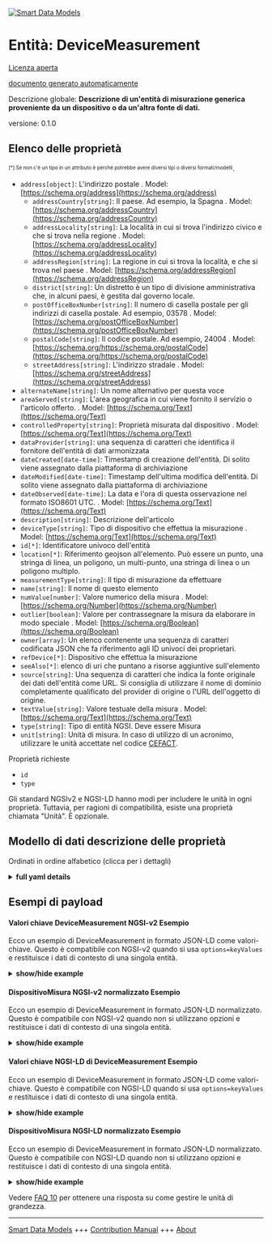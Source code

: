 <!-- 10-Header -->    
[![Smart Data Models](https://smartdatamodels.org/wp-content/uploads/2022/01/SmartDataModels_logo.png "Logo")](https://smartdatamodels.org)    
Entità: DeviceMeasurement    
=========================<!-- /10-Header -->    
<!-- 15-License -->    
[Licenza aperta](https://github.com/smart-data-models//dataModel.Device/blob/master/DeviceMeasurement/LICENSE.md)    
[documento generato automaticamente](https://docs.google.com/presentation/d/e/2PACX-1vTs-Ng5dIAwkg91oTTUdt8ua7woBXhPnwavZ0FxgR8BsAI_Ek3C5q97Nd94HS8KhP-r_quD4H0fgyt3/pub?start=false&loop=false&delayms=3000#slide=id.gb715ace035_0_60)    
<!-- /15-License -->    
<!-- 20-Description -->    
Descrizione globale: **Descrizione di un'entità di misurazione generica proveniente da un dispositivo o da un'altra fonte di dati.**    
versione: 0.1.0    
<!-- /20-Description -->    
<!-- 30-PropertiesList -->    
## Elenco delle proprietà    
<sup><sub>[*] Se non c'è un tipo in un attributo è perché potrebbe avere diversi tipi o diversi formati/modelli</sub></sup>.    
- `address[object]`: L'indirizzo postale  . Model: [https://schema.org/address](https://schema.org/address)	- `addressCountry[string]`: Il paese. Ad esempio, la Spagna  . Model: [https://schema.org/addressCountry](https://schema.org/addressCountry)    
	- `addressLocality[string]`: La località in cui si trova l'indirizzo civico e che si trova nella regione  . Model: [https://schema.org/addressLocality](https://schema.org/addressLocality)    
	- `addressRegion[string]`: La regione in cui si trova la località, e che si trova nel paese  . Model: [https://schema.org/addressRegion](https://schema.org/addressRegion)    
	- `district[string]`: Un distretto è un tipo di divisione amministrativa che, in alcuni paesi, è gestita dal governo locale.      
	- `postOfficeBoxNumber[string]`: Il numero di casella postale per gli indirizzi di casella postale. Ad esempio, 03578  . Model: [https://schema.org/postOfficeBoxNumber](https://schema.org/postOfficeBoxNumber)    
	- `postalCode[string]`: Il codice postale. Ad esempio, 24004  . Model: [https://schema.org/https://schema.org/postalCode](https://schema.org/https://schema.org/postalCode)    
	- `streetAddress[string]`: L'indirizzo stradale  . Model: [https://schema.org/streetAddress](https://schema.org/streetAddress)    
- `alternateName[string]`: Un nome alternativo per questa voce  - `areaServed[string]`: L'area geografica in cui viene fornito il servizio o l'articolo offerto.  . Model: [https://schema.org/Text](https://schema.org/Text)- `controlledProperty[string]`: Proprietà misurata dal dispositivo  . Model: [https://schema.org/Text](https://schema.org/Text)- `dataProvider[string]`: una sequenza di caratteri che identifica il fornitore dell'entità di dati armonizzata  - `dateCreated[date-time]`: Timestamp di creazione dell'entità. Di solito viene assegnato dalla piattaforma di archiviazione  - `dateModified[date-time]`: Timestamp dell'ultima modifica dell'entità. Di solito viene assegnato dalla piattaforma di archiviazione  - `dateObserved[date-time]`: La data e l'ora di questa osservazione nel formato ISO8601 UTC.  . Model: [https://schema.org/Text](https://schema.org/Text)- `description[string]`: Descrizione dell'articolo  - `deviceType[string]`: Tipo di dispositivo che effettua la misurazione  . Model: [https://schema.org/Text](https://schema.org/Text)- `id[*]`: Identificatore univoco dell'entità  - `location[*]`: Riferimento geojson all'elemento. Può essere un punto, una stringa di linea, un poligono, un multi-punto, una stringa di linea o un poligono multiplo.  - `measurementType[string]`: Il tipo di misurazione da effettuare  - `name[string]`: Il nome di questo elemento  - `numValue[number]`: Valore numerico della misura  . Model: [https://schema.org/Number](https://schema.org/Number)- `outlier[boolean]`: Valore per contrassegnare la misura da elaborare in modo speciale  . Model: [https://schema.org/Boolean](https://schema.org/Boolean)- `owner[array]`: Un elenco contenente una sequenza di caratteri codificata JSON che fa riferimento agli ID univoci dei proprietari.  - `refDevice[*]`: Dispositivo che effettua la misurazione  - `seeAlso[*]`: elenco di uri che puntano a risorse aggiuntive sull'elemento  - `source[string]`: Una sequenza di caratteri che indica la fonte originale dei dati dell'entità come URL. Si consiglia di utilizzare il nome di dominio completamente qualificato del provider di origine o l'URL dell'oggetto di origine.  - `textValue[string]`: Valore testuale della misura  . Model: [https://schema.org/Text](https://schema.org/Text)- `type[string]`: Tipo di entità NGSI. Deve essere Misura  - `unit[string]`: Unità di misura. In caso di utilizzo di un acronimo, utilizzare le unità accettate nel codice [CEFACT](https://www.unece.org/cefact.html).  <!-- /30-PropertiesList -->    
<!-- 35-RequiredProperties -->    
Proprietà richieste    
- `id`  - `type`  <!-- /35-RequiredProperties -->    
<!-- 40-RequiredProperties -->    
Gli standard NGSIv2 e NGSI-LD hanno modi per includere le unità in ogni proprietà. Tuttavia, per ragioni di compatibilità, esiste una proprietà chiamata "Unità". È opzionale.    
<!-- /40-RequiredProperties -->    
<!-- 50-DataModelHeader -->    
## Modello di dati descrizione delle proprietà    
Ordinati in ordine alfabetico (clicca per i dettagli)    
<!-- /50-DataModelHeader -->    
<!-- 60-ModelYaml -->    
<details><summary><strong>full yaml details</strong></summary>      
```yaml    
DeviceMeasurement:      
  description: Description of a generic measurement entity coming from a device or other data source.      
  properties:      
    address:      
      description: The mailing address      
      properties:      
        addressCountry:      
          description: 'The country. For example, Spain'      
          type: string      
          x-ngsi:      
            model: https://schema.org/addressCountry      
            type: Property      
        addressLocality:      
          description: 'The locality in which the street address is, and which is in the region'      
          type: string      
          x-ngsi:      
            model: https://schema.org/addressLocality      
            type: Property      
        addressRegion:      
          description: 'The region in which the locality is, and which is in the country'      
          type: string      
          x-ngsi:      
            model: https://schema.org/addressRegion      
            type: Property      
        district:      
          description: 'A district is a type of administrative division that, in some countries, is managed by the local government'      
          type: string      
          x-ngsi:      
            type: Property      
        postOfficeBoxNumber:      
          description: 'The post office box number for PO box addresses. For example, 03578'      
          type: string      
          x-ngsi:      
            model: https://schema.org/postOfficeBoxNumber      
            type: Property      
        postalCode:      
          description: 'The postal code. For example, 24004'      
          type: string      
          x-ngsi:      
            model: https://schema.org/https://schema.org/postalCode      
            type: Property      
        streetAddress:      
          description: The street address      
          type: string      
          x-ngsi:      
            model: https://schema.org/streetAddress      
            type: Property      
        streetNr:      
          description: Number identifying a specific property on a public street      
          type: string      
          x-ngsi:      
            type: Property      
      type: object      
      x-ngsi:      
        model: https://schema.org/address      
        type: Property      
    alternateName:      
      description: An alternative name for this item      
      type: string      
      x-ngsi:      
        type: Property      
    areaServed:      
      description: The geographic area where a service or offered item is provided      
      type: string      
      x-ngsi:      
        model: https://schema.org/Text      
        type: Property      
    controlledProperty:      
      description: Property being measured by the device      
      type: string      
      x-ngsi:      
        model: https://schema.org/Text      
        type: Property      
    dataProvider:      
      description: A sequence of characters identifying the provider of the harmonised data entity      
      type: string      
      x-ngsi:      
        type: Property      
    dateCreated:      
      description: Entity creation timestamp. This will usually be allocated by the storage platform      
      format: date-time      
      type: string      
      x-ngsi:      
        type: Property      
    dateModified:      
      description: Timestamp of the last modification of the entity. This will usually be allocated by the storage platform      
      format: date-time      
      type: string      
      x-ngsi:      
        type: Property      
    dateObserved:      
      description: The date and time of this observation in ISO8601 UTC format      
      format: date-time      
      type: string      
      x-ngsi:      
        model: https://schema.org/Text      
        type: Property      
    description:      
      description: A description of this item      
      type: string      
      x-ngsi:      
        type: Property      
    deviceType:      
      description: Type of device taking the measurement      
      type: string      
      x-ngsi:      
        model: https://schema.org/Text      
        type: Property      
    id:      
      anyOf:      
        - description: Identifier format of any NGSI entity      
          maxLength: 256      
          minLength: 1      
          pattern: ^[\w\-\.\{\}\$\+\*\[\]`|~^@!,:\\]+$      
          type: string      
          x-ngsi:      
            type: Property      
        - description: Identifier format of any NGSI entity      
          format: uri      
          type: string      
          x-ngsi:      
            type: Property      
      description: Unique identifier of the entity      
      x-ngsi:      
        type: Property      
    location:      
      description: 'Geojson reference to the item. It can be Point, LineString, Polygon, MultiPoint, MultiLineString or MultiPolygon'      
      oneOf:      
        - description: Geojson reference to the item. Point      
          properties:      
            bbox:      
              items:      
                type: number      
              minItems: 4      
              type: array      
            coordinates:      
              items:      
                type: number      
              minItems: 2      
              type: array      
            type:      
              enum:      
                - Point      
              type: string      
          required:      
            - type      
            - coordinates      
          title: GeoJSON Point      
          type: object      
          x-ngsi:      
            type: GeoProperty      
        - description: Geojson reference to the item. LineString      
          properties:      
            bbox:      
              items:      
                type: number      
              minItems: 4      
              type: array      
            coordinates:      
              items:      
                items:      
                  type: number      
                minItems: 2      
                type: array      
              minItems: 2      
              type: array      
            type:      
              enum:      
                - LineString      
              type: string      
          required:      
            - type      
            - coordinates      
          title: GeoJSON LineString      
          type: object      
          x-ngsi:      
            type: GeoProperty      
        - description: Geojson reference to the item. Polygon      
          properties:      
            bbox:      
              items:      
                type: number      
              minItems: 4      
              type: array      
            coordinates:      
              items:      
                items:      
                  items:      
                    type: number      
                  minItems: 2      
                  type: array      
                minItems: 4      
                type: array      
              type: array      
            type:      
              enum:      
                - Polygon      
              type: string      
          required:      
            - type      
            - coordinates      
          title: GeoJSON Polygon      
          type: object      
          x-ngsi:      
            type: GeoProperty      
        - description: Geojson reference to the item. MultiPoint      
          properties:      
            bbox:      
              items:      
                type: number      
              minItems: 4      
              type: array      
            coordinates:      
              items:      
                items:      
                  type: number      
                minItems: 2      
                type: array      
              type: array      
            type:      
              enum:      
                - MultiPoint      
              type: string      
          required:      
            - type      
            - coordinates      
          title: GeoJSON MultiPoint      
          type: object      
          x-ngsi:      
            type: GeoProperty      
        - description: Geojson reference to the item. MultiLineString      
          properties:      
            bbox:      
              items:      
                type: number      
              minItems: 4      
              type: array      
            coordinates:      
              items:      
                items:      
                  items:      
                    type: number      
                  minItems: 2      
                  type: array      
                minItems: 2      
                type: array      
              type: array      
            type:      
              enum:      
                - MultiLineString      
              type: string      
          required:      
            - type      
            - coordinates      
          title: GeoJSON MultiLineString      
          type: object      
          x-ngsi:      
            type: GeoProperty      
        - description: Geojson reference to the item. MultiLineString      
          properties:      
            bbox:      
              items:      
                type: number      
              minItems: 4      
              type: array      
            coordinates:      
              items:      
                items:      
                  items:      
                    items:      
                      type: number      
                    minItems: 2      
                    type: array      
                  minItems: 4      
                  type: array      
                type: array      
              type: array      
            type:      
              enum:      
                - MultiPolygon      
              type: string      
          required:      
            - type      
            - coordinates      
          title: GeoJSON MultiPolygon      
          type: object      
          x-ngsi:      
            type: GeoProperty      
      x-ngsi:      
        type: GeoProperty      
    measurementType:      
      description: The type of measurement to be taken      
      type: string      
      x-ngsi:      
        type: Property      
    name:      
      description: The name of this item      
      type: string      
      x-ngsi:      
        type: Property      
    numValue:      
      description: Numerical value of the measurement      
      type: number      
      x-ngsi:      
        model: https://schema.org/Number      
        type: Property      
    outlier:      
      description: Value for marking the measurement to be specially processed      
      type: boolean      
      x-ngsi:      
        model: https://schema.org/Boolean      
        type: Property      
    owner:      
      description: A List containing a JSON encoded sequence of characters referencing the unique Ids of the owner(s)      
      items:      
        anyOf:      
          - description: Identifier format of any NGSI entity      
            maxLength: 256      
            minLength: 1      
            pattern: ^[\w\-\.\{\}\$\+\*\[\]`|~^@!,:\\]+$      
            type: string      
            x-ngsi:      
              type: Property      
          - description: Identifier format of any NGSI entity      
            format: uri      
            type: string      
            x-ngsi:      
              type: Property      
        description: Unique identifier of the entity      
        x-ngsi:      
          type: Property      
      type: array      
      x-ngsi:      
        type: Property      
    refDevice:      
      anyOf:      
        - description: Identifier format of any NGSI entity      
          maxLength: 256      
          minLength: 1      
          pattern: ^[\w\-\.\{\}\$\+\*\[\]`|~^@!,:\\]+$      
          type: string      
          x-ngsi:      
            type: Property      
        - description: Identifier format of any NGSI entity      
          format: uri      
          type: string      
          x-ngsi:      
            type: Property      
      description: Device taking the measurement      
      x-ngsi:      
        type: Relationship      
    seeAlso:      
      description: list of uri pointing to additional resources about the item      
      oneOf:      
        - items:      
            format: uri      
            type: string      
          minItems: 1      
          type: array      
        - format: uri      
          type: string      
      x-ngsi:      
        type: Property      
    source:      
      description: 'A sequence of characters giving the original source of the entity data as a URL. Recommended to be the fully qualified domain name of the source provider, or the URL to the source object'      
      type: string      
      x-ngsi:      
        type: Property      
    textValue:      
      description: Textual value of the measurement      
      type: string      
      x-ngsi:      
        model: https://schema.org/Text      
        type: Property      
    type:      
      description: NGSI Entity type. It has to be Measurement      
      enum:      
        - DeviceMeasurement      
      type: string      
      x-ngsi:      
        type: Property      
    unit:      
      description: 'Units of the measurement. In case of use of an acronym use units accepted in [CEFACT](https://www.unece.org/cefact.html) code'      
      type: string      
      x-ngsi:      
        type: Property      
  required:      
    - id      
    - type      
  type: object      
  x-derived-from: ""      
  x-disclaimer: 'Redistribution and use in source and binary forms, with or without modification, are permitted  provided that the license conditions are met. Copyleft (c) 2022 Contributors to Smart Data Models Program'      
  x-license-url: https://github.com/smart-data-models/dataModel.Device/blob/master/DeviceMeasurement/LICENSE.md      
  x-model-schema: https://smart-data-models.github.io/dataModel.Device/DeviceMeasurement/schema.json      
  x-model-tags: ""      
  x-version: 0.1.0      
```    
</details>      
<!-- /60-ModelYaml -->    
<!-- 70-MiddleNotes -->    
<!-- /70-MiddleNotes -->    
<!-- 80-Examples -->    
## Esempi di payload    
#### Valori chiave DeviceMeasurement NGSI-v2 Esempio    
Ecco un esempio di DeviceMeasurement in formato JSON-LD come valori-chiave. Questo è compatibile con NGSI-v2 quando si usa `options=keyValues` e restituisce i dati di contesto di una singola entità.    
<details><summary><strong>show/hide example</strong></summary>      
```json  
{  
  "id": "urn:ngsi-ld:MEASUREMENT:id:PMZY:77452386",  
  "dateCreated": "2021-09-03T07:33:18Z",  
  "dateModified": "2021-09-03T07:33:18Z",  
  "source": "Datacenter",  
  "name": "Simple measurement",  
  "alternateName": "",  
  "description": "DAta center measurement values",  
  "dataProvider": "",  
  "owner": [  
    "urn:ngsi-ld:MEASUREMENT:seeAlso:owner:00001"  
  ],  
  "seeAlso": [  
    "urn:ngsi-ld:MEASUREMENT:seeAlso:ZMHH:32977"  
  ],  
  "location": {  
    "type": "Point",  
    "coordinates": [  
      60.170833,  
      24.9375  
    ]  
  },  
  "address": {  
    "streetAddress": "Pohjoisesplanadi 11-13 ",  
    "addressLocality": "Helsinki",  
    "addressRegion": "Helsinki",  
    "addressCountry": "Finland",  
    "postalCode": "00099",  
    "postOfficeBoxNumber": "1"  
  },  
  "areaServed": "Helsinki council",  
  "type": "DeviceMeasurement",  
  "numValue": 55.2,  
  "textValue": "",  
  "controlledProperty": "humidity",  
  "refDevice": "urn:ngsi-ld:MEASUREMENT:refDevice:ZMHH:32871158",  
  "deviceType": "sensor",  
  "measurementType": "FillingLevelSensor",  
  "dateObserved": "2021-09-03T07:33:18Z",  
  "outlier": true,  
  "unit": "UDT0000016"  
}  
```  
</details>    
#### DispositivoMisura NGSI-v2 normalizzato Esempio    
Ecco un esempio di DeviceMeasurement in formato JSON-LD normalizzato. Questo è compatibile con NGSI-v2 quando non si utilizzano opzioni e restituisce i dati di contesto di una singola entità.    
<details><summary><strong>show/hide example</strong></summary>      
```json  
{  
  "id": "urn:ngsi-ld:MEASUREMENT:id:PMZY:77452386",  
  "type": "DeviceMeasurement",  
  "dateCreated": {  
    "type": "DateTime",  
    "value": "2021-09-03T07:33:18Z"  
  },  
  "dateModified": {  
    "type": "DateTime",  
    "value": "2021-09-03T07:33:18Z"  
  },  
  "source": {  
    "type": "Text",  
    "value": "Datacenter"  
  },  
  "name": {  
    "type": "Text",  
    "value": "Simple measurement"  
  },  
  "alternateName": {  
    "type": "Text",  
    "value": ""  
  },  
  "description": {  
    "type": "Text",  
    "value": "DAta center measurement values"  
  },  
  "dataProvider": {  
    "type": "Text",  
    "value": ""  
  },  
  "owner": {  
    "type": "StructuredValue",  
    "value": []  
  },  
  "seeAlso": {  
    "type": "StructuredValue",  
    "value": [  
      "urn:ngsi-ld:MEASUREMENT:seeAlso:ZMHH:32977"  
    ]  
  },  
  "location": {  
    "type": "geo:json",  
    "value": {  
      "type": "Point",  
      "coordinates": [  
        60.170833,  
        24.9375  
      ]  
    }  
  },  
  "address": {  
    "type": "StructuredValue",  
    "value": {  
      "streetAddress": "Pohjoisesplanadi 11-13 ",  
      "addressLocality": "Helsinki",  
      "addressRegion": "Helsinki",  
      "addressCountry": "Finland",  
      "postalCode": "00099",  
      "postOfficeBoxNumber": "1"  
    }  
  },  
  "areaServed": {  
    "type": "Text",  
    "value": "Helsinki council"  
  },  
  "numValue": {  
    "type": "Number",  
    "value": 55.2  
  },  
  "textValue": {  
    "type": "Text",  
    "value": ""  
  },  
  "controlledProperty": {  
    "type": "Text",  
    "value": "humidity"  
  },  
  "refDevice": {  
    "type": "Text",  
    "value": "urn:ngsi-ld:MEASUREMENT:refDevice:ZMHH:32871158"  
  },  
  "deviceType": {  
    "type": "Text",  
    "value": "sensor"  
  },  
  "measurementType": {  
    "type": "Text",  
    "value": "FillingLevelSensor"  
  },  
  "dateObserved": {  
    "type": "DateTime",  
    "value": "2021-09-03T07:33:18Z"  
  },  
  "outlier": {  
    "type": "Boolean",  
    "value": true  
  },  
  "unit": {  
    "type": "Text",  
    "value": "UDT0000016"  
  }  
}  
```  
</details>    
#### Valori chiave NGSI-LD di DeviceMeasurement Esempio    
Ecco un esempio di DeviceMeasurement in formato JSON-LD come valori-chiave. Questo è compatibile con NGSI-LD quando si usa `options=keyValues` e restituisce i dati di contesto di una singola entità.    
<details><summary><strong>show/hide example</strong></summary>      
```json  
{  
  "id": "urn:ngsi-ld:MEASUREMENT:id:PMZY:77452386",  
  "type": "DeviceMeasurement",  
  "address": {  
    "streetAddress": "Pohjoisesplanadi 11-13 ",  
    "addressLocality": "Helsinki",  
    "addressRegion": "Helsinki",  
    "addressCountry": "Finland",  
    "postalCode": "00099",  
    "postOfficeBoxNumber": "1"  
  },  
  "alternateName": "",  
  "areaServed": "Helsinki council",  
  "controlledProperty": "humidity",  
  "dataProvider": "",  
  "dateCreated": "2021-09-03T07:33:18Z",  
  "dateModified": "2021-09-03T07:33:18Z",  
  "dateObserved": "2021-09-03T07:33:18Z",  
  "description": "DAta center measurement values",  
  "deviceType": "sensor",  
  "location": {  
    "type": "Point",  
    "coordinates": [  
      60.170833,  
      24.9375  
    ]  
  },  
  "measurementType": "FillingLevelSensor",  
  "name": "Simple measurement",  
  "numValue": 55.2,  
  "outlier": true,  
  "refDevice": "urn:ngsi-ld:MEASUREMENT:refDevice:ZMHH:32871158",  
  "owner": [  
    "urn:ngsi-ld:MEASUREMENT:seeAlso:owner:00001"  
  ],  
  "seeAlso": [  
    "urn:ngsi-ld:MEASUREMENT:seeAlso:ZMHH:32977"  
  ],  
  "source": "Datacenter",  
  "textValue": "",  
  "unit": "UDT0000016",  
  "@context": [  
    "https://raw.githubusercontent.com/smart-data-models/dataModel.Device/master/context.jsonld"  
  ]  
}  
```  
</details>    
#### DispositivoMisura NGSI-LD normalizzato Esempio    
Ecco un esempio di DeviceMeasurement in formato JSON-LD normalizzato. Questo è compatibile con NGSI-LD quando non si utilizzano opzioni e restituisce i dati di contesto di una singola entità.    
<details><summary><strong>show/hide example</strong></summary>      
```json  
{  
    "id": "urn:ngsi-ld:MEASUREMENT:id:PMZY:77452386",  
    "type": "DeviceMeasurement",  
    "address": {  
        "type": "Property",  
        "value": {  
            "streetAddress": "Pohjoisesplanadi 11-13 ",  
            "addressLocality": "Helsinki",  
            "addressRegion": "Helsinki",  
            "addressCountry": "Finland",  
            "postalCode": "00099",  
            "postOfficeBoxNumber": "1"  
        }  
    },  
    "alternateName": {  
        "type": "Property",  
        "value": ""  
    },  
    "areaServed": {  
        "type": "Property",  
        "value": "Helsinki council"  
    },  
    "controlledProperty": {  
        "type": "Property",  
        "value": "humidity"  
    },  
    "dataProvider": {  
        "type": "Property",  
        "value": ""  
    },  
    "dateCreated": {  
        "type": "Property",  
        "value": "2021-09-03T07:33:18Z"  
    },  
    "dateModified": {  
        "type": "Property",  
        "value": "2021-09-03T07:33:18Z"  
    },  
    "dateObserved": {  
        "type": "Property",  
        "value": "2021-09-03T07:33:18Z"  
    },  
    "description": {  
        "type": "Property",  
        "value": "DAta center measurement values"  
    },  
    "deviceType": {  
        "type": "Property",  
        "value": "sensor"  
    },  
    "location": {  
        "type": "Property",  
        "value": {  
            "type": "Point",  
            "coordinates": [  
                60.170833,  
                24.9375  
            ]  
        }  
    },  
    "measurementType": {  
        "type": "Property",  
        "value": "FillingLevelSensor"  
    },  
    "name": {  
        "type": "Property",  
        "value": "Simple measurement"  
    },  
    "numValue": {  
        "type": "Property",  
        "value": 55.2  
    },  
    "outlier": {  
        "type": "Property",  
        "value": true  
    },  
    "owner": {  
        "type": "Property",  
        "value": []  
    },  
    "refDevice": {  
        "type": "Property",  
        "value": "urn:ngsi-ld:MEASUREMENT:refDevice:ZMHH:32871158"  
    },  
    "seeAlso": {  
        "type": "Property",  
        "value": []  
    },  
    "source": {  
        "type": "Property",  
        "value": "Datacenter"  
    },  
    "textValue": {  
        "type": "Property",  
        "value": ""  
    },  
    "unit": {  
        "type": "Property",  
        "value": "UDT0000016"  
    },  
    "@context": [  
        "https://raw.githubusercontent.com/smart-data-models/dataModel.Device/master/context.jsonld"  
    ]  
}  
```  
</details><!-- /80-Examples -->    
<!-- 90-FooterNotes -->    
<!-- /90-FooterNotes -->    
<!-- 95-Units -->    
Vedere [FAQ 10](https://smartdatamodels.org/index.php/faqs/) per ottenere una risposta su come gestire le unità di grandezza.    
<!-- /95-Units -->    
<!-- 97-LastFooter -->    
---    
[Smart Data Models](https://smartdatamodels.org) +++ [Contribution Manual](https://bit.ly/contribution_manual) +++ [About](https://bit.ly/Introduction_SDM)<!-- /97-LastFooter -->    
